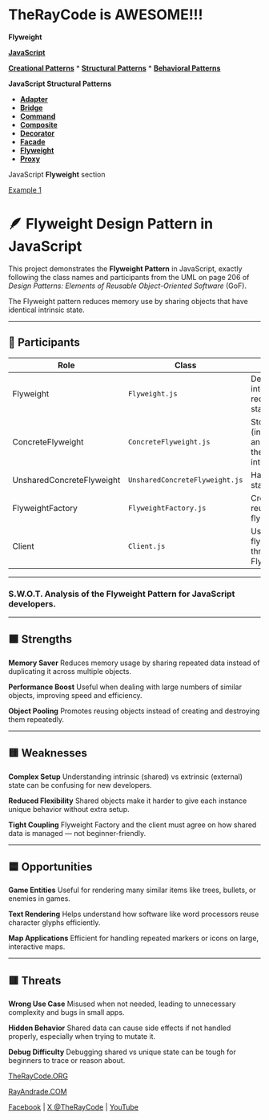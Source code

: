 # TheRayCode is AWESOME!!!

**Flyweight**

**[JavaScript](../README.md)**

**[Creational Patterns](../../Creational/README.md)** * **[Structural Patterns](./README.md)** * **[Behavioral Patterns](../../Behavioral/README.md)**

**JavaScript Structural Patterns**

 * **[Adapter](../Adapter/README.md)**
 * **[Bridge](../Bridge/README.md)**
 * **[Command](../Command/README.md)**
 * **[Composite](../Composite/README.md)**
 * **[Decorator](../Decorator/README.md)**
 * **[Facade](../Facade/README.md)**
 * **[Flyweight](./README.md)**
 * **[Proxy](../Proxy/README.md)**

JavaScript **Flyweight** section

[Example 1](./Example2/README.md)  

# 🪶 Flyweight Design Pattern in JavaScript

This project demonstrates the **Flyweight Pattern** in JavaScript, exactly following the class names and participants from the UML on page 206 of *Design Patterns: Elements of Reusable Object-Oriented Software* (GoF).  

The Flyweight pattern reduces memory use by sharing objects that have identical intrinsic state.  

---

## 🧩 Participants

| **Role**                   | **Class**                  | **Description** |
|----------------------------|----------------------------|-----------------|
| Flyweight                  | `Flyweight.js`             | Defines the interface to receive extrinsic state |
| ConcreteFlyweight          | `ConcreteFlyweight.js`     | Stores shared (intrinsic) state and implements the Flyweight interface |
| UnsharedConcreteFlyweight  | `UnsharedConcreteFlyweight.js` | Has unique state, not shared |
| FlyweightFactory           | `FlyweightFactory.js`      | Creates and reuses flyweights |
| Client                     | `Client.js`                | Uses the flyweights through the FlyweightFactory |

---

### **S.W\.O.T. Analysis** of the **Flyweight Pattern** for **JavaScript developers**.
---

## 🟩 **Strengths**

**Memory Saver**
   Reduces memory usage by sharing repeated data instead of duplicating it across multiple objects.

**Performance Boost**
   Useful when dealing with large numbers of similar objects, improving speed and efficiency.

**Object Pooling**
   Promotes reusing objects instead of creating and destroying them repeatedly.

---

## 🟨 **Weaknesses**

**Complex Setup**
   Understanding intrinsic (shared) vs extrinsic (external) state can be confusing for new developers.

**Reduced Flexibility**
   Shared objects make it harder to give each instance unique behavior without extra setup.

**Tight Coupling**
   Flyweight Factory and the client must agree on how shared data is managed — not beginner-friendly.

---

## 🟦 **Opportunities**

**Game Entities**
   Useful for rendering many similar items like trees, bullets, or enemies in games.

**Text Rendering**
   Helps understand how software like word processors reuse character glyphs efficiently.

**Map Applications**
   Efficient for handling repeated markers or icons on large, interactive maps.

---

## 🟥 **Threats**

**Wrong Use Case**
   Misused when not needed, leading to unnecessary complexity and bugs in small apps.

**Hidden Behavior**
   Shared data can cause side effects if not handled properly, especially when trying to mutate it.

**Debug Difficulty**
   Debugging shared vs unique state can be tough for beginners to trace or reason about.


[TheRayCode.ORG](https://www.TheRayCode.org)

[RayAndrade.COM](https://www.RayAndrade.com)

[Facebook](https://www.facebook.com/TheRayCode/) | [X @TheRayCode](https://www.x.com/TheRayCode/) | [YouTube](https://www.youtube.com/TheRayCode/)
